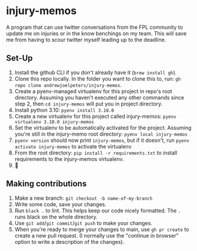 # injury-memos
A program that can use twitter conversations from the FPL community to update me on injuries or in the know benchings on my team. This will save me from having to scour twitter myself leading up to the deadline.

## Set-Up
1. Install the github CLI if you don't already have it (`brew install gh`).
2. Clone this repo locally. In the folder you want to clone this to, run: `gh repo clone andrewjoelpeters/injury-memos`.
3. Create a pyenv-managed virtualenv for this project in repo's root directory. Assuming you haven't executed any other commands since step 2, then `cd injury-memos` will put you in project directory.
4. Install python 3.10: `pyenv install 3.10.0`
5. Create a new virtualenv for this project called injury-memos: `pyenv virtualenv 3.10.0 injury-memos`
6. Set the virtualenv to be automatically activated for the project. Assuming you're still in the injury-memo root directory: `pyenv local injury-memos`
7. `pyenv version` should now print `injury-memos`, but if it doesn't, run `pyenv activate injury-memos` to activate the virtualenv
8. From the root directory: `pip install -r requirements.txt` to install requirements to the injury-memos virtualenv.
9. 🎉

## Making contributions
1. Make a new branch: `git checkout -b name-of-my-branch`
2. Write some code, save your changes.
3. Run `black .` to lint. This helps keep our code nicely formatted. The `.` runs black on the whole directory.
4. Use `git add`/`git commit`/`git push` to make your changes.
5. When you're ready to merge your changes to main, use `gh pr create` to create a new pull request. (I normally use the "continue in browser" option to write a description of the changes).
